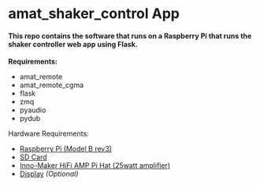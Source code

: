# amat_shaker_control App
#### This repo contains the software that runs on a Raspberry Pi that runs the shaker controller web app using Flask.

**Requirements:**

- amat_remote
- amat_remote_cgma
- flask
- zmq
- pyaudio
- pydub
  
  
Hardware Requirements:
- [Raspberry Pi (Model B rev3)](https://www.amazon.com/Raspberry-Pi-RASPBERRYPI3-MODB-1GB-Model-Motherboard/dp/B01CD5VC92/ref=sr_1_3?keywords=Raspberry+pi+3&qid=1551477203&s=gateway&sr=8-3)
- [SD Card](https://www.amazon.com/ALLBYT-Adapter-Compatible-Smartphone-Camcorder/dp/B07K9MWG2N/ref=sr_1_2_sspa?keywords=micro+sd+card&qid=1551477270&s=gateway&sr=8-2-spons&psc=1)
- [Inno-Maker HiFi AMP Pi Hat (25watt amplifier)](https://www.amazon.com/Inno-Maker-Raspberry-Amplifier-Expansion-Capacitor/dp/B07CZZ95B9/ref=sr_1_fkmrnull_1?keywords=innomaker+hifi+amp&qid=1551475543&s=gateway&sr=8-1-fkmrnull)
- [Display](https://www.amazon.com/gp/product/B07DWSQMKR/ref=ppx_yo_dt_b_asin_title_o01_s00?ie=UTF8&psc=1) *(Optional)*